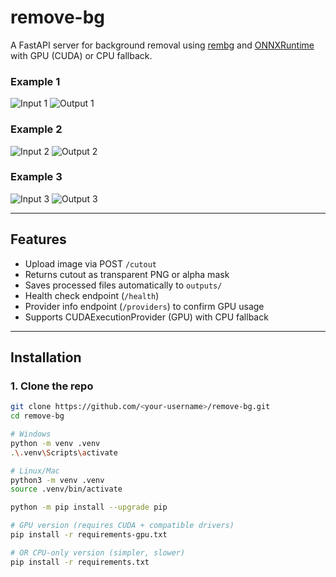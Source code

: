 # remove-bg

A FastAPI server for background removal using [rembg](https://github.com/danielgatis/rembg) and [ONNXRuntime](https://onnxruntime.ai/) with GPU (CUDA) or CPU fallback.

### Example 1
![Input 1](inputs/input1.JPG)
![Output 1](outputs/input1.png)

### Example 2
![Input 2](inputs/input2.JPG)
![Output 2](outputs/input2.png)

### Example 3
![Input 3](inputs/input3.JPG)
![Output 3](outputs/input3.png)

---

## Features
- Upload image via POST `/cutout`
- Returns cutout as transparent PNG or alpha mask
- Saves processed files automatically to `outputs/`
- Health check endpoint (`/health`)
- Provider info endpoint (`/providers`) to confirm GPU usage
- Supports CUDAExecutionProvider (GPU) with CPU fallback

---

## Installation

### 1. Clone the repo
```bash
git clone https://github.com/<your-username>/remove-bg.git
cd remove-bg

# Windows
python -m venv .venv
.\.venv\Scripts\activate

# Linux/Mac
python3 -m venv .venv
source .venv/bin/activate

python -m pip install --upgrade pip

# GPU version (requires CUDA + compatible drivers)
pip install -r requirements-gpu.txt

# OR CPU-only version (simpler, slower)
pip install -r requirements.txt